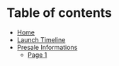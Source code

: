 # Table of contents

* [Home](README.md)
* [Launch Timeline](launch-timeline.md)
* [Presale Informations](presale-informations/README.md)
  * [Page 1](presale-informations/page-1.md)
